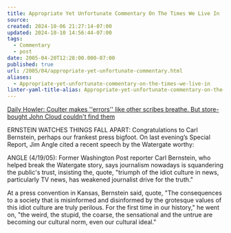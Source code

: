 ```yaml
---
title: Appropriate Yet Unfortunate Commentary On The Times We Live In
source: 
created: 2024-10-06 21:27:14-07:00
updated: 2024-10-10 14:56:44-07:00
tags:
  - Commentary
  - post
date: 2005-04-20T12:28:00.000-07:00
published: true
url: /2005/04/appropriate-yet-unfortunate-commentary.html
aliases:
  - Appropriate-yet-unfortunate-commentary-on-the-times-we-live-in
linter-yaml-title-alias: Appropriate-yet-unfortunate-commentary-on-the-times-we-live-in
---
```



[Daily Howler: Coulter makes ''errors'' like other scribes breathe. But store-bought John Cloud couldn't find them](http://www.dailyhowler.com/dh042005.shtml "Daily Howler: Coulter makes ''errors'' like other scribes breathe. But store-bought John Cloud couldn't find them")  
  
ERNSTEIN WATCHES THINGS FALL APART: Congratulations to Carl Bernstein, perhaps our frankest press bigfoot. On last evening’s Special Report, Jim Angle cited a recent speech by the Watergate worthy:  
  
ANGLE (4/19/05): Former Washington Post reporter Carl Bernstein, who helped break the Watergate story, says journalism nowadays is squandering the public's trust, insisting the, quote, "triumph of the idiot culture in news, particularly TV news, has weakened journalist drive for the truth."  
  
At a press convention in Kansas, Bernstein said, quote, "The consequences to a society that is misinformed and disinformed by the grotesque values of this idiot culture are truly perilous. For the first time in our history," he went on, "the weird, the stupid, the coarse, the sensational and the untrue are becoming our cultural norm, even our cultural ideal."